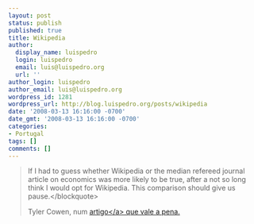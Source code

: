 ```yaml
---
layout: post
status: publish
published: true
title: Wikipedia
author:
  display_name: luispedro
  login: luispedro
  email: luis@luispedro.org
  url: ''
author_login: luispedro
author_email: luis@luispedro.org
wordpress_id: 1281
wordpress_url: http://blog.luispedro.org/posts/wikipedia
date: '2008-03-13 16:16:00 -0700'
date_gmt: '2008-03-13 16:16:00 -0700'
categories:
- Portugal
tags: []
comments: []
---
```

<blockquote> If I had to guess whether Wikipedia or the median refereed journal article on economics was more likely to be true, after a not so long think I would opt for Wikipedia. This comparison should give us pause.<&#47;blockquote></p>
<p>Tyler Cowen, num <a href="http:&#47;&#47;www.tnr.com&#47;story.html?id=82eb5d70-13bd-4086-9ec0-cb0e9e8411b3">artigo<&#47;a> que vale a pena.</p>
